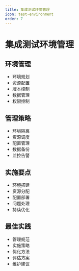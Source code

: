 ```yaml
---
title: 集成测试环境管理
icon: test-environment
order: 7
---
```


# 集成测试环境管理

## 环境管理
- 环境规划
- 资源配置
- 版本控制
- 数据管理
- 权限控制

## 管理策略
- 环境隔离
- 资源调度
- 配置管理
- 数据备份
- 监控告警

## 实施要点
- 环境搭建
- 资源分配
- 配置部署
- 问题处理
- 持续优化

## 最佳实践
- 管理规范
- 实施策略
- 优化方法
- 评估方案
- 维护建议
